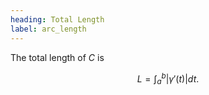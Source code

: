 ```yaml
---
heading: Total Length
label: arc_length
---
```


The total length of $C$ is

$$
L = \int_a^b \lvert \gamma'(t) \rvert dt.
$$
